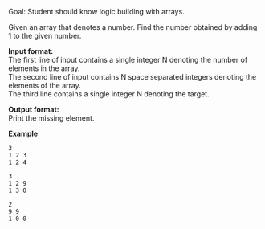 Goal: Student should know logic building with arrays.  

Given an array that denotes a number. Find the number obtained by adding 1 to the given number. 

**Input format:**  
The first line of input contains a single integer N denoting the number of elements in the array.  
The second line of input contains N space separated integers denoting the elements of the array.  
The third line contains a single integer N denoting the target.  

**Output format:**  
Print the missing element.
  

**Example**
```
3
1 2 3
1 2 4
```

```
3
1 2 9
1 3 0
```

```
2
9 9
1 0 0
```
